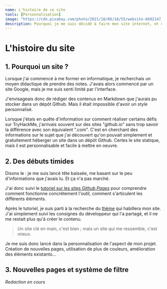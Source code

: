 ```yaml
---
name: L'histoire de ce site
tools: [Personnalisation]
image: "https://cdn.pixabay.com/photo/2021/10/08/18/55/website-6692147_960_720.png"
description: Pourquoi je me suis décidé à faire mon site internet, et comment ?
---
```


# L'histoire du site

## 1. Pourquoi un site ?

Lorsque j'ai commencé à me former en informatique, je recherchais un moyen didactique de prendre des notes. J'avais alors commencé par un site Google, mais je me suis senti limité par l'interface.

J'envisageais donc de rédiger des contenus en Markdown que j'aurais pu stocker dans un dépôt Github. Mais il était impossible d'avoir un style personnalisé.

Lorsque j'étais en quête d'information sur comment réaliser certains défis sur TryHackMe, j'arrivais souvent sur des sites "github.io" sans trop savoir la différence avec son équivalent ".com". C'est en cherchant des informations sur le sujet que j'ai découvert qu'on pouvait simplement et gratuitement héberger un site dans un dépôt Github. Certes le site statique, mais il est personnalisable et facile à mettre en oeuvre.

## 2. Des débuts timides

Disons le : je me suis lancé tête baissée, me basant sur le peu d'informations que j'avais lu. Et ça n'a pas marché.

J'ai donc suivi le [tutoriel sur les sites *Github Pages*](https://github.com/skills/github-pages) pour comprendre comment fonctionne concrètement l'outil, comment s'articulent les différents éléments.

Après le tutoriel, je suis parti à la recherche du [thème](https://github.com/topics/jekyll-theme) qui habillera mon site. J'ai simplement suivi les consignes du développeur qui l'a partagé, et il ne me restait plus qu'à créer le contenu.

>Un site clé en main, c'est bien ; mais un site qui me ressemble, c'est mieux.

Je me suis donc lancé dans la personnalisation de l'aspect de mon projet. Création de nouvelles pages, utilisation de plus de couleurs, amélioration des éléments existants...

## 3. Nouvelles pages et système de filtre

<div class="text-center">
<i class="fa-solid fa-2xl">Redaction en cours</i>
<i class="fa-solid fa-spinner fa-spin-pulse fa-2xl"></i>
</div>
